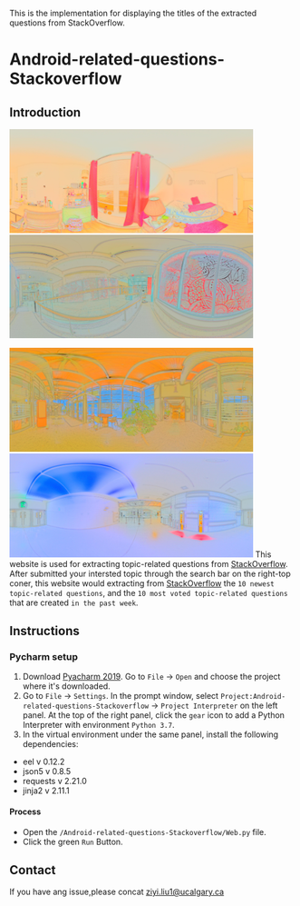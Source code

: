 This is the implementation for displaying the titles of the extracted questions from StackOverflow.

# Android-related-questions-Stackoverflow


## Introduction
<img src="https://raw.githubusercontent.com/PinkLoveyi/Deep-Reformulated-Laplacian-Tone-Mapping-Keras/master/result/9C4A1511-702551eb64_predict.jpg" width="430"> <img src="https://raw.githubusercontent.com/PinkLoveyi/Deep-Reformulated-Laplacian-Tone-Mapping-Keras/master/result/9C4A0221-feaaa06d6f_predict.jpg" width="430">

<img src="https://raw.githubusercontent.com/PinkLoveyi/Deep-Reformulated-Laplacian-Tone-Mapping-Keras/master/result/9C4A3782-70b3083cee_predict.jpg" width="430"> <img src="https://raw.githubusercontent.com/PinkLoveyi/Deep-Reformulated-Laplacian-Tone-Mapping-Keras/master/result/9C4A4301-9fd6373e60_predict.jpg" width="430">
This website is used for extracting topic-related questions from [StackOverflow](https://stackoverflow.com/). 
After submitted your intersted topic through the search bar on the right-top coner, this website would extracting from [StackOverflow](https://stackoverflow.com/)
the ```10 newest topic-related questions```, and the ```10 most voted topic-related questions``` that are created ```in the past week```.


## Instructions
### Pycharm setup 
1. Download [Pyacharm 2019](https://www.jetbrains.com/pycharm/download/#section=linux). Go to `File` -> `Open` and choose the project where it's downloaded.
2. Go to `File` -> `Settings`.  In the prompt window, select `Project:Android-related-questions-Stackoverflow` -> `Project Interpreter` on the left panel. At the top of the right panel,  click the `gear` icon to add a Python Interpreter with environment `Python 3.7`.
3. In the virtual environment under the same panel, install the following dependencies:

 - eel v 0.12.2
 - json5 v 0.8.5
 - requests v 2.21.0
 - jinja2 v 2.11.1


#### Process
* Open the `/Android-related-questions-Stackoverflow/Web.py` file.
* Click the green `Run` Button.
  

## Contact

If you have ang issue,please concat ziyi.liu1@ucalgary.ca

